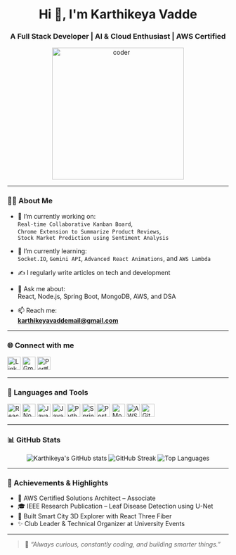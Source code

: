 <h1 align="center">Hi 👋, I'm Karthikeya Vadde</h1>
<h3 align="center">A Full Stack Developer | AI & Cloud Enthusiast | AWS Certified</h3>

<p align="center">
  <img src="https://cdni.iconscout.com/illustration/premium/thumb/coding-on-laptop-6779113-5605115.png" alt="coder" width="300"/>
</p>

---

### 👨‍💻 About Me

- 🔭 I’m currently working on:  
  `Real-time Collaborative Kanban Board`,  
  `Chrome Extension to Summarize Product Reviews`,  
  `Stock Market Prediction using Sentiment Analysis`

- 🌱 I’m currently learning:  
  `Socket.IO`, `Gemini API`, `Advanced React Animations`, and `AWS Lambda`

- ✍️ I regularly write articles on tech and development

- 💬 Ask me about:  
  React, Node.js, Spring Boot, MongoDB, AWS, and DSA

- 📫 Reach me:  
  **karthikeyavaddemail@gmail.com**

---

### 🌐 Connect with me

<p align="left">
  <a href="https://www.linkedin.com/in/karthikeya-vadde/" target="_blank"><img alt="LinkedIn" width="30" src="https://cdn-icons-png.flaticon.com/512/174/174857.png"></a>
  <a href="mailto:karthikeyavaddemail@gmail.com" target="_blank"><img alt="Gmail" width="30" src="https://cdn-icons-png.flaticon.com/512/281/281769.png"></a>
  <a href="#" target="_blank"><img alt="Portfolio" width="30" src="https://cdn-icons-png.flaticon.com/512/1055/1055687.png"></a>
</p>

---

### 🧰 Languages and Tools

<p align="left">
  <img src="https://cdn.jsdelivr.net/gh/devicons/devicon/icons/react/react-original.svg" width="30" alt="React"/>
  <img src="https://cdn.jsdelivr.net/gh/devicons/devicon/icons/nodejs/nodejs-original.svg" width="30" alt="Node.js"/>
  <img src="https://cdn.jsdelivr.net/gh/devicons/devicon/icons/javascript/javascript-original.svg" width="30" alt="JavaScript"/>
  <img src="https://cdn.jsdelivr.net/gh/devicons/devicon/icons/java/java-original.svg" width="30" alt="Java"/>
  <img src="https://cdn.jsdelivr.net/gh/devicons/devicon/icons/python/python-original.svg" width="30" alt="Python"/>
  <img src="https://cdn.jsdelivr.net/gh/devicons/devicon/icons/spring/spring-original.svg" width="30" alt="Spring Boot"/>
  <img src="https://cdn.jsdelivr.net/gh/devicons/devicon/icons/postgresql/postgresql-original.svg" width="30" alt="PostgreSQL"/>
  <img src="https://cdn.jsdelivr.net/gh/devicons/devicon/icons/mongodb/mongodb-original.svg" width="30" alt="MongoDB"/>
  <img src="https://cdn.jsdelivr.net/gh/devicons/devicon/icons/amazonwebservices/amazonwebservices-original.svg" width="30" alt="AWS"/>
  <img src="https://cdn.jsdelivr.net/gh/devicons/devicon/icons/git/git-original.svg" width="30" alt="Git"/>
</p>

---

### 📊 GitHub Stats

<p align="center">
  <img src="https://github-readme-stats.vercel.app/api?username=KarthikeyaVadde&show_icons=true&theme=tokyonight" alt="Karthikeya's GitHub stats" />
  <img src="https://github-readme-streak-stats.herokuapp.com/?user=KarthikeyaVadde&theme=tokyonight" alt="GitHub Streak" />
  <img src="https://github-readme-stats.vercel.app/api/top-langs/?username=KarthikeyaVadde&layout=compact&theme=tokyonight" alt="Top Languages" />
</p>

---

### 🚀 Achievements & Highlights

- 🏅 AWS Certified Solutions Architect – Associate
- 🎓 IEEE Research Publication – Leaf Disease Detection using U-Net
- 🧠 Built Smart City 3D Explorer with React Three Fiber
- ✨ Club Leader & Technical Organizer at University Events

---

> 📌 *“Always curious, constantly coding, and building smarter things.”*

